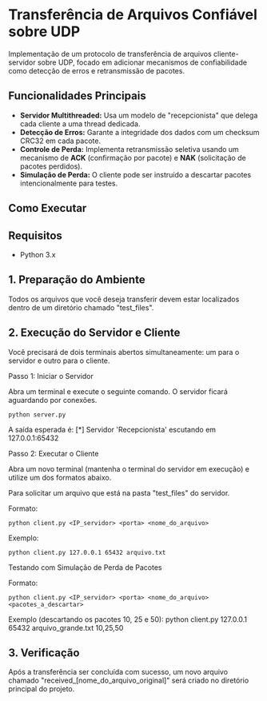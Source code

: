 # Transferência de Arquivos Confiável sobre UDP

Implementação de um protocolo de transferência de arquivos cliente-servidor sobre UDP, focado em adicionar mecanismos de confiabilidade como detecção de erros e retransmissão de pacotes.

## Funcionalidades Principais

* **Servidor Multithreaded:** Usa um modelo de "recepcionista" que delega cada cliente a uma thread dedicada.
* **Detecção de Erros:** Garante a integridade dos dados com um checksum CRC32 em cada pacote.
* **Controle de Perda:** Implementa retransmissão seletiva usando um mecanismo de **ACK** (confirmação por pacote) e **NAK** (solicitação de pacotes perdidos).
* **Simulação de Perda:** O cliente pode ser instruído a descartar pacotes intencionalmente para testes.

## Como Executar

Requisitos
-----------
- Python 3.x


## 1. Preparação do Ambiente

Todos os arquivos que você deseja transferir devem estar localizados dentro de um diretório chamado "test_files".


## 2. Execução do Servidor e Cliente

Você precisará de dois terminais abertos simultaneamente: um para o servidor e outro para o cliente.

Passo 1: Iniciar o Servidor

Abra um terminal e execute o seguinte comando. O servidor ficará aguardando por conexões.

    python server.py

A saída esperada é: [*] Servidor 'Recepcionista' escutando em 127.0.0.1:65432

Passo 2: Executar o Cliente

Abra um novo terminal (mantenha o terminal do servidor em execução) e utilize um dos formatos abaixo. 

Para solicitar um arquivo que está na pasta "test_files" do servidor.

Formato:

    python client.py <IP_servidor> <porta> <nome_do_arquivo>

Exemplo:

    python client.py 127.0.0.1 65432 arquivo.txt


Testando com Simulação de Perda de Pacotes

Formato:

    python client.py <IP_servidor> <porta> <nome_do_arquivo> <pacotes_a_descartar>

Exemplo (descartando os pacotes 10, 25 e 50):
    python client.py 127.0.0.1 65432 arquivo_grande.txt 10,25,50


## 3. Verificação

Após a transferência ser concluída com sucesso, um novo arquivo chamado "received_[nome_do_arquivo_original]" será criado no diretório principal do projeto.

